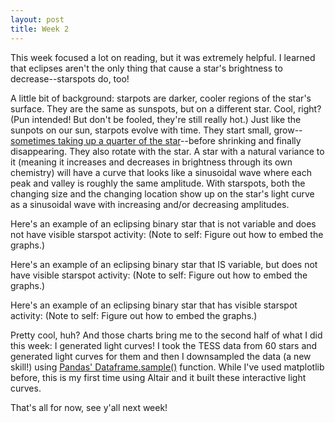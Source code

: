 ```yaml
---
layout: post
title: Week 2
---
```


This week focused a lot on reading, but it was extremely helpful. I learned that eclipses aren't the only thing that cause a star's brightness to decrease--starspots do, too!

A little bit of background: starpots are darker, cooler regions of the star's surface. They are the same as sunspots, but on a different star. Cool, right? (Pun intended! But don't be fooled, they're still really hot.) Just like the sunpots on our sun, starpots evolve with time. They start small, grow--[sometimes taking up a quarter of the star](https://www.noao.edu/noao/noaonews/dec99/node2.html)--before shrinking and finally disappearing. They also rotate with the star. A star with a natural variance to it (meaning it increases and decreases in brightness through its own chemistry) will have a curve that looks like a sinusoidal wave where each peak and valley is roughly the same amplitude. With starspots, both the changing size and the changing location show up on the star's light curve as a sinusoidal wave with increasing and/or decreasing amplitudes.

Here's an example of an eclipsing binary star that is not variable and does not have visible starspot activity:
(Note to self: Figure out how to embed the graphs.)

Here's an example of an eclipsing binary star that IS variable, but does not have visible starspot activity:
(Note to self: Figure out how to embed the graphs.)

Here's an example of an eclipsing binary star that has visible starspot activity:
(Note to self: Figure out how to embed the graphs.)

Pretty cool, huh? And those charts bring me to the second half of what I did this week: I generated light curves! I took the TESS data from 60 stars and generated light curves for them and then I downsampled the data (a new skill!) using [Pandas' Dataframe.sample()](https://www.geeksforgeeks.org/python-pandas-dataframe-sample/) function. While I've used matplotlib before, this is my first time using Altair and it built these interactive light curves.

That's all for now, see y'all next week!
